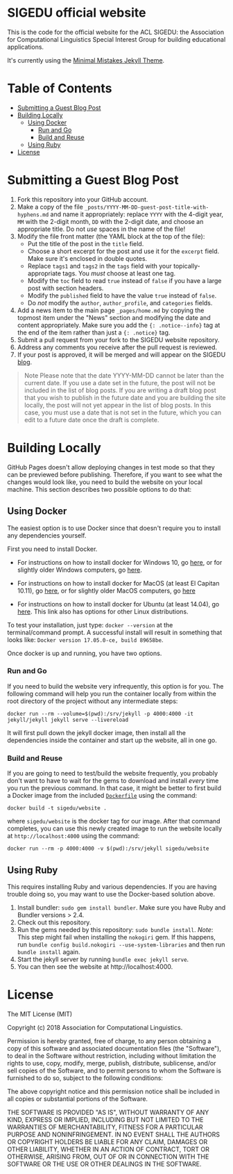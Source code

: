 # SIGEDU official website

This is the code for the official website for the ACL SIGEDU: the Association for Computational Linguistics Special Interest Group for building educational applications.  

It's currently using the [Minimal Mistakes Jekyll Theme](https://mmistakes.github.io/minimal-mistakes/).

# Table of Contents

* [Submitting a Guest Blog Post](#submitting-a-guest-blog-post)
* [Building Locally](#building-locally)
   * [Using Docker](#using-docker)
      * [Run and Go](#run-and-go)
      * [Build and Reuse](#build-and-reuse)
   * [Using Ruby](#using-ruby)
* [License](#license)

# Submitting a Guest Blog Post

1. Fork this repository into your GitHub account.
2. Make a copy of the file `_posts/YYYY-MM-DD-guest-post-title-with-hyphens.md` and name it appropriately: replace `YYYY` with the 4-digit year, `MM` with the 2-digit month, `DD` with the 2-digit date, and choose an appropriate title. Do not _use_ spaces in the name of the file!
3. Modify the file front matter (the YAML block at the top of the file):
    - Put the title of the post in the `title` field.
    - Choose a short excerpt for the post and use it for the `excerpt` field. Make sure it's enclosed in double quotes.
    - Replace `tags1` and `tags2` in the `tags` field with your topically-appropriate tags. You _must_ choose at least one tag.
    - Modify the `toc` field to read `true` instead of `false` if you have a large post with section headers. 
    - Modify the `published` field to have the value `true` instead of `false`.
    - Do _not_ modify the `author`, `author_profile`, and `categories` fields.
4. Add a news item to the main page `_pages/home.md` by copying the topmost item under the "News" section and modifying the date and content appropriately. Make sure you add the `{: .notice--info}` tag at the end of the item rather than just a `{: .notice}` tag. 
5. Submit a pull request from your fork to the SIGEDU website repository.
6. Address any comments you receive after the pull request is reviewed.
7. If your post is approved, it will be merged and will appear on the SIGEDU [blog](https://sig-edu.org/blog).

> Note
> Please note that the date YYYY-MM-DD cannot be later than the current date. If you use a date set in the future, the post will not be included in the list of blog posts. If you are writing a draft blog post that you wish to publish in the future date and you are building the site locally, the post will not yet appear in the list of blog posts. In this case, you must use a date that is not set in the future, which you can edit to a future date once the draft is complete.

# Building Locally

GitHub Pages doesn't allow deploying changes in test mode so that they can be previewed before publishing. Therefore, if you want to see what the changes would look like, you need to build the website on your local machine. This section describes two possible options to do that:

## Using Docker

The easiest option is to use Docker since that doesn't require you to install
any dependencies yourself. 

First you need to install Docker.

- For instructions on how to install docker for Windows 10, go [here](https://docs.docker.com/docker-for-windows/install/), or for slightly older Windows computers, go [here](https://docs.docker.com/toolbox/overview/).

- For instructions on how to install docker for MacOS (at least El Capitan 10.11), go [here](https://docs.docker.com/docker-for-mac/install/), or for slightly older MacOS computers, go [here](https://docs.docker.com/toolbox/overview/)

- For instructions on how to install docker for Ubuntu (at least 14.04), go [here](https://docs.docker.com/install/linux/docker-ce/ubuntu). This link also has options for other Linux distributions.

To test your installation, just type: `docker --version` at the terminal/command prompt. A successful install will result in something that looks like: `Docker version 17.05.0-ce, build 89658be`.

Once docker is up and running, you have two options. 

### Run and Go

If you need to build the website very infrequently, this option is for you. The following command will help you run the container locally from within the root directory of the project without any intermediate steps:

```
docker run --rm --volume=$(pwd):/srv/jekyll -p 4000:4000 -it jekyll/jekyll jekyll serve --livereload
```

It will first pull down the jekyll docker image, then install all the dependencies inside the container and start up the website, all in one go.

### Build and Reuse

If you are going to need to test/build the website frequently, you probably don't want to have to wait for the gems to download and install _every_ time you run the previous command. In that case, it might be better to first build a Docker image from the included [`Dockerfile`](/Dockerfile) using the command:

```
docker build -t sigedu/website .
```

where `sigedu/website` is the docker tag for our image. After that command completes, you can use this newly created image to run the website locally at `http://localhost:4000` using the command:

```
docker run --rm -p 4000:4000 -v $(pwd):/srv/jekyll sigedu/website
```

## Using Ruby

This requires installing Ruby and various dependencies. If you are having trouble doing so, you may want to use the Docker-based solution above.

1. Install bundler: `sudo gem install bundler`. Make sure you have Ruby and Bundler versions > 2.4.
2. Check out this repository.
3. Run the gems needed by this repository: `sudo bundle install`. 
   *Note*: This step might fail when installing the `nokogiri` gem. If this happens, run `bundle config build.nokogiri --use-system-libraries` and then run `bundle install` again.
4. Start the jekyll server by running `bundle exec jekyll serve`.
5. You can then see the website at http://localhost:4000.


# License

The MIT License (MIT)

Copyright (c) 2018 Association for Computational Linguistics.

Permission is hereby granted, free of charge, to any person obtaining a copy
of this software and associated documentation files (the "Software"), to deal
in the Software without restriction, including without limitation the rights
to use, copy, modify, merge, publish, distribute, sublicense, and/or sell
copies of the Software, and to permit persons to whom the Software is
furnished to do so, subject to the following conditions:

The above copyright notice and this permission notice shall be included in all
copies or substantial portions of the Software.

THE SOFTWARE IS PROVIDED "AS IS", WITHOUT WARRANTY OF ANY KIND, EXPRESS OR
IMPLIED, INCLUDING BUT NOT LIMITED TO THE WARRANTIES OF MERCHANTABILITY,
FITNESS FOR A PARTICULAR PURPOSE AND NONINFRINGEMENT. IN NO EVENT SHALL THE
AUTHORS OR COPYRIGHT HOLDERS BE LIABLE FOR ANY CLAIM, DAMAGES OR OTHER
LIABILITY, WHETHER IN AN ACTION OF CONTRACT, TORT OR OTHERWISE, ARISING FROM,
OUT OF OR IN CONNECTION WITH THE SOFTWARE OR THE USE OR OTHER DEALINGS IN THE
SOFTWARE.
